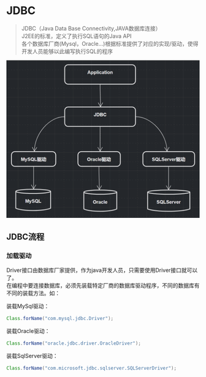 # JDBC
> JDBC（Java Data Base Connectivity,JAVA数据库连接）  
> J2EE的标准，定义了执行SQL语句的Java API  
> 各个数据库厂商(Mysql，Oracle...)根据标准提供了对应的实现/驱动，使得开发人员能够以此编写执行SQL的程序

![jdbc1.png](jdbc1.png)

## JDBC流程

### 加载驱动

Driver接口由数据库厂家提供，作为java开发人员，只需要使用Driver接口就可以了。  
在编程中要连接数据库，必须先装载特定厂商的数据库驱动程序，不同的数据库有不同的装载方法。如：  

装载MySql驱动：
```java
Class.forName("com.mysql.jdbc.Driver");
```

装载Oracle驱动：
```java
Class.forName("oracle.jdbc.driver.OracleDriver");
```

装载SqlServer驱动：
```java
Class.forName("com.microsoft.jdbc.sqlserver.SQLServerDriver");
```

